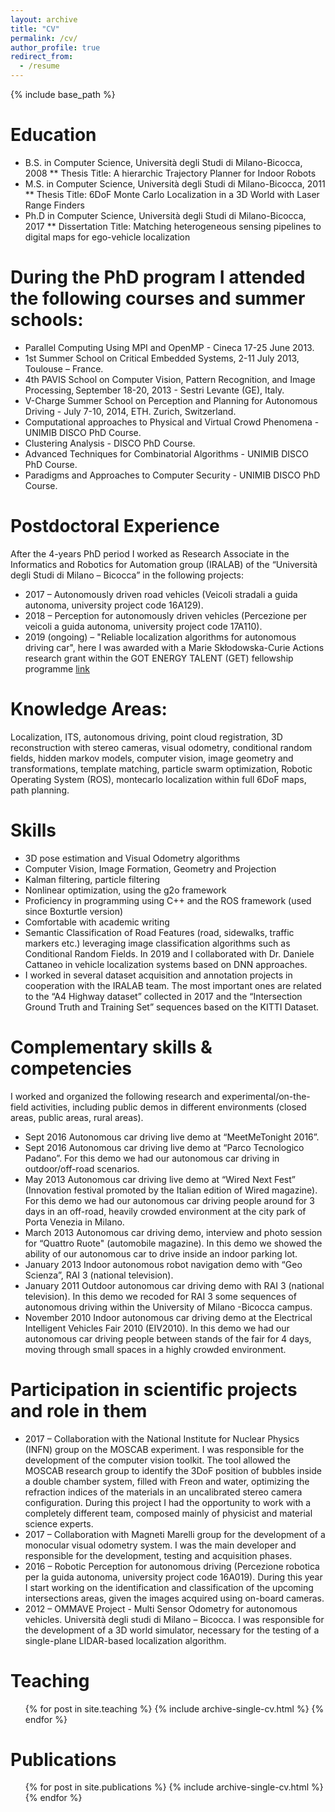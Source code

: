 ```yaml
---
layout: archive
title: "CV"
permalink: /cv/
author_profile: true
redirect_from:
  - /resume
---
```


{% include base_path %}

Education
======
* B.S. in Computer Science, Università degli Studi di Milano-Bicocca, 2008
** Thesis Title: A hierarchic Trajectory Planner for Indoor Robots
* M.S. in Computer Science, Università degli Studi di Milano-Bicocca, 2011
** Thesis Title: 6DoF Monte Carlo Localization in a 3D World with Laser Range Finders 
* Ph.D in Computer Science, Università degli Studi di Milano-Bicocca, 2017
** Dissertation Title: Matching heterogeneous sensing pipelines to digital maps for ego-vehicle localization

During the PhD program I attended the following courses and summer schools: 
======

* Parallel Computing Using MPI and OpenMP - Cineca 17-25 June 2013. 
* 1st Summer School on Critical Embedded Systems, 2-11 July 2013, Toulouse – France. 
* 4th PAVIS School on Computer Vision, Pattern Recognition, and Image Processing, September 18-20, 2013 - Sestri Levante (GE), Italy. 
* V-Charge Summer School on Perception and Planning for Autonomous Driving - July 7-10, 2014, ETH. Zurich, Switzerland. 
* Computational approaches to Physical and Virtual Crowd Phenomena - UNIMIB DISCO PhD Course. 
* Clustering Analysis - DISCO PhD Course. 
* Advanced Techniques for Combinatorial Algorithms - UNIMIB DISCO PhD Course. 
* Paradigms and Approaches to Computer Security - UNIMIB DISCO PhD Course.   

Postdoctoral Experience
=====

After the 4-years PhD period I worked as Research Associate in the Informatics and Robotics for Automation group (IRALAB) of the “Università degli Studi di Milano – Bicocca” in the following projects: 

* 2017 – Autonomously driven road vehicles (Veicoli stradali a guida autonoma, university project code 16A129). 
* 2018 – Perception for autonomously driven vehicles (Percezione per veicoli a guida autonoma, university project code 17A110). 
* 2019 (ongoing) – "Reliable localization algorithms for autonomous driving car", here I was awarded with a Marie Skłodowska-Curie Actions research grant within the GOT ENERGY TALENT (GET) fellowship programme [link](http://gotenergytalent.uah.es/member/augusto-luis-ballardini/ "MSCA-COFUND")
  

Knowledge Areas: 
====== 
Localization, ITS, autonomous driving, point cloud registration, 3D reconstruction with stereo cameras, visual odometry, conditional random fields, hidden markov models, computer vision, image geometry and transformations, template matching, particle swarm optimization, Robotic Operating System (ROS), montecarlo localization within full 6DoF maps, path planning. 

Skills
======
* 3D pose estimation and Visual Odometry algorithms 
* Computer Vision, Image Formation, Geometry and Projection 
* Kalman filtering, particle filtering 
* Nonlinear optimization, using the g2o framework 
* Proficiency in programming using C++ and the ROS framework (used since Boxturtle version) 
* Comfortable with academic writing 
* Semantic Classification of Road Features (road, sidewalks, traffic markers etc.) leveraging image classification algorithms such as Conditional Random Fields. In 2019 and I collaborated with Dr. Daniele Cattaneo in vehicle localization systems based on DNN approaches.
* I worked in several dataset acquisition and annotation projects in cooperation with the IRALAB team. The most important ones are related to the “A4 Highway dataset” collected in 2017 and the “Intersection Ground Truth and Training Set” sequences based on the KITTI Dataset.  


Complementary skills & competencies 
=====

I worked and organized the following research and experimental/on-the-field activities, including public demos in different environments (closed areas, public areas, rural areas). 

* Sept 2016 Autonomous car driving live demo at “MeetMeTonight 2016”. 
* Sept 2016 Autonomous car driving live demo at “Parco Tecnologico Padano”. For this demo we had our autonomous car driving in outdoor/off-road scenarios. 
* May 2013 Autonomous car driving live demo at “Wired Next Fest” (Innovation festival promoted by the Italian edition of Wired magazine). For this demo we had our autonomous car driving people around for 3 days in an off-road, heavily crowded environment at the city park of Porta Venezia in Milano. 
* March 2013 Autonomous car driving demo, interview and photo session for “Quattro Ruote" (automobile magazine). In this demo we showed the ability of our autonomous car to drive inside an indoor parking lot. 
* January 2013 Indoor autonomous robot navigation demo with “Geo Scienza”, RAI 3 (national television). 
* January 2011 Outdoor autonomous car driving demo with RAI 3 (national television). In this demo we recoded for RAI 3 some sequences of autonomous driving within the University of Milano -Bicocca campus. 
* November 2010 Indoor autonomous car driving demo at the Electrical Intelligent Vehicles Fair 2010 (EIV2010). In this demo we had our autonomous car driving people between stands of the fair for 4 days, moving through small spaces in a highly crowded environment. 

Participation in scientific projects and role in them 
=====

* 2017 – Collaboration with the National Institute for Nuclear Physics (INFN) group on the MOSCAB experiment. I was responsible for the development of the computer vision toolkit. The tool allowed the MOSCAB research group to identify the 3DoF position of bubbles inside a double chamber system, filled with Freon and water, optimizing the refraction indices of the materials in an uncalibrated stereo camera configuration. 
During this project I had the opportunity to work with a completely different team, composed mainly of physicist and material science experts. 
* 2017 – Collaboration with Magneti Marelli group for the development of a monocular visual odometry system. I was the main developer and responsible for the development, testing and acquisition phases. 
* 2016 – Robotic Perception for autonomous driving (Percezione robotica per la guida autonoma, university project code 16A019). During this year I start working on the identification and classification of the upcoming intersections areas, given the images acquired using on-board cameras. 
* 2012 – OMMAVE Project - Multi Sensor Odometry for autonomous vehicles. Università degli studi di Milano – Bicocca. I was responsible for the development of a 3D world simulator, necessary for the testing of a single-plane LIDAR-based localization algorithm. 


Teaching
======
  <ul>{% for post in site.teaching %}
    {% include archive-single-cv.html %}
  {% endfor %}</ul>

Publications
======
  <ul>{% for post in site.publications %}
    {% include archive-single-cv.html %}
  {% endfor %}</ul>


<!---  
Talks
======
  <ul>{% for post in site.talks %}
    {% include archive-single-talk-cv.html %}
  {% endfor %}</ul>
-->

<!--
Service and leadership
======
* Currently signed in to 43 different slack teams
-->